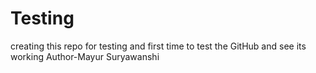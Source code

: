 # Testing
creating this repo for testing and first time to test the GitHub and see its working
Author-Mayur Suryawanshi
